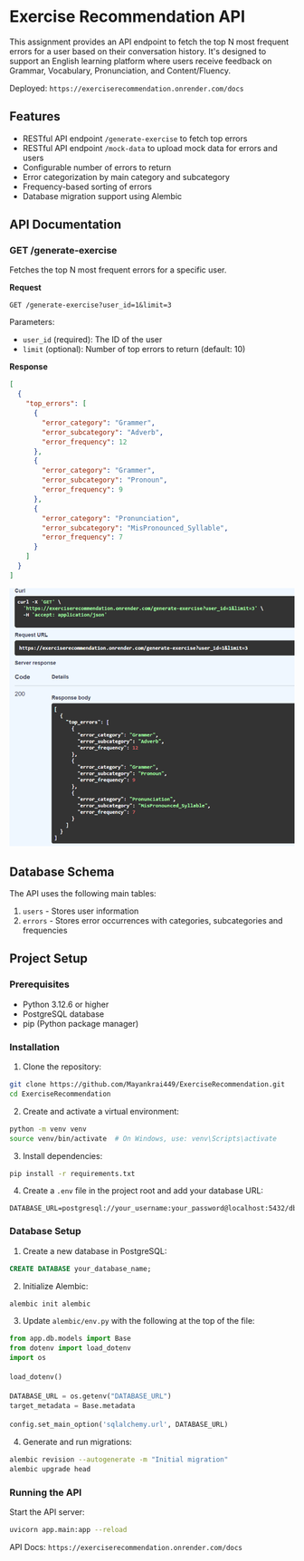 # Exercise Recommendation API

This assignment provides an API endpoint to fetch the top N most frequent errors for a user based on their conversation history. It's designed to support an English learning platform where users receive feedback on Grammar, Vocabulary, Pronunciation, and Content/Fluency.

Deployed: `https://exerciserecommendation.onrender.com/docs`

## Features

- RESTful API endpoint `/generate-exercise` to fetch top errors
- RESTful API endpoint `/mock-data` to upload mock data for errors and users
- Configurable number of errors to return
- Error categorization by main category and subcategory
- Frequency-based sorting of errors
- Database migration support using Alembic

## API Documentation

### GET /generate-exercise

Fetches the top N most frequent errors for a specific user.

**Request**

```
GET /generate-exercise?user_id=1&limit=3
```

Parameters:
- `user_id` (required): The ID of the user
- `limit` (optional): Number of top errors to return (default: 10)

**Response**

```json
[
  {
    "top_errors": [
      {
        "error_category": "Grammer",
        "error_subcategory": "Adverb",
        "error_frequency": 12
      },
      {
        "error_category": "Grammer",
        "error_subcategory": "Pronoun",
        "error_frequency": 9
      },
      {
        "error_category": "Pronunciation",
        "error_subcategory": "MisPronounced_Syllable",
        "error_frequency": 7
      }
    ]
  }
]
```
![Response](images/response.png)

## Database Schema

The API uses the following main tables:

1. `users` - Stores user information
2. `errors` - Stores error occurrences with categories, subcategories and frequencies


## Project Setup

### Prerequisites

- Python 3.12.6 or higher
- PostgreSQL database
- pip (Python package manager)

### Installation

1. Clone the repository:
```bash
git clone https://github.com/Mayankrai449/ExerciseRecommendation.git
cd ExerciseRecommendation
```

2. Create and activate a virtual environment:
```bash
python -m venv venv
source venv/bin/activate  # On Windows, use: venv\Scripts\activate
```

3. Install dependencies:
```bash
pip install -r requirements.txt
```

4. Create a `.env` file in the project root and add your database URL:
```
DATABASE_URL=postgresql://your_username:your_password@localhost:5432/dbname
```

### Database Setup

1. Create a new database in PostgreSQL:
```sql
CREATE DATABASE your_database_name;
```

2. Initialize Alembic:
```bash
alembic init alembic
```

3. Update `alembic/env.py` with the following at the top of the file:
```python
from app.db.models import Base
from dotenv import load_dotenv
import os

load_dotenv()

DATABASE_URL = os.getenv("DATABASE_URL")
target_metadata = Base.metadata

config.set_main_option('sqlalchemy.url', DATABASE_URL)
```

4. Generate and run migrations:
```bash
alembic revision --autogenerate -m "Initial migration"
alembic upgrade head
```

### Running the API

Start the API server:
```bash
uvicorn app.main:app --reload
```

API Docs: `https://exerciserecommendation.onrender.com/docs`

